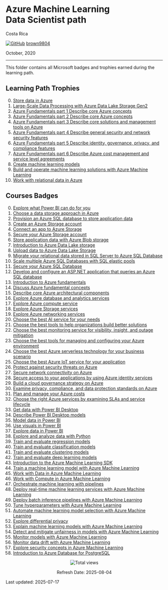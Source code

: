 # Azure Machine Learning <br> Data Scientist path

Costa Rica

[![GitHub](https://img.shields.io/badge/--181717?logo=github&logoColor=ffffff)](https://github.com/)
[brown9804](https://github.com/brown9804)

October, 2020

----------

This folder contains all Microsoft badges and trophies earned during the learning path.

## Learning Path Trophies
0. [Store data in Azure](https://github.com/brown9804/MSCloudEssentials_LPath/tree/main/0_Azure/_certifications/AzureAIMLDSpath/1_trophies/0-Store%20data%20in%20Azure.pdf)
1. [Large-Scale Data Processing with Azure Data Lake Storage Gen2](https://github.com/brown9804/MSCloudEssentials_LPath/tree/main/0_Azure/_certifications/AzureAIMLDSpath/1_trophies/1-Large-Scale%20Data%20Processing%20with%20Azure%20Data%20Lake%20Storage%20Gen2.pdf)
2. [Azure Fundamentals part 1 Describe core Azure concepts](https://github.com/brown9804/MSCloudEssentials_LPath/tree/main/0_Azure/_certifications/AzureAIMLDSpath/1_trophies/2-Azure%20Fundamentals%20part%201%20Describe%20core%20Azure%20concepts.pdf)
3. [Azure Fundamentals part 2 Describe core Azure concepts](https://github.com/brown9804/MSCloudEssentials_LPath/tree/main/0_Azure/_certifications/AzureAIMLDSpath/1_trophies/3-Azure%20Fundamentals%20part%202%20Describe%20core%20Azure%20services.pdf)
4. [Azure Fundamentals part 3 Describe core solutions and management tools on Azure](https://github.com/brown9804/MSCloudEssentials_LPath/tree/main/0_Azure/_certifications/AzureAIMLDSpath/1_trophies/4-Azure%20Fundamentals%20part%203%20Describe%20core%20solutions%20and%20management%20tools%20on%20Azure.pdf)
5. [Azure Fundamentals part 4 Describe general security and network security features](https://github.com/brown9804/MSCloudEssentials_LPath/tree/main/0_Azure/_certifications/AzureAIMLDSpath/1_trophies/5-Azure%20Fundamentals%20part%204%20Describe%20general%20security%20and%20network%20security%20features.pdf)
6. [Azure Fundamentals part 5 Describe identity, governance, privacy, and compliance features](https://github.com/brown9804/MSCloudEssentials_LPath/tree/main/0_Azure/_certifications/AzureAIMLDSpath/1_trophies/6-Azure%20Fundamentals%20part%205%20Describe%20identity%2C%20governance%2C%20privacy%2C%20and%20compliance%20features.pdf)
7. [Azure Fundamentals part 6 Describe Azure cost management and service level agreements](https://github.com/brown9804/MSCloudEssentials_LPath/tree/main/0_Azure/_certifications/AzureAIMLDSpath/1_trophies/7-Azure%20Fundamentals%20part%206%20Describe%20Azure%20cost%20management%20and%20service%20level%20agreements.pdf)
8. [Create machine learning models](https://github.com/brown9804/MSCloudEssentials_LPath/tree/main/0_Azure/_certifications/AzureAIMLDSpath/1_trophies/8-Create%20machine%20learning%20models.pdf)
9. [Build and operate machine learning solutions with Azure Machine Learning](https://github.com/brown9804/MSCloudEssentials_LPath/tree/main/0_Azure/_certifications/AzureAIMLDSpath/1_trophies/9-Build%20and%20operate%20machine%20learning%20solutions%20with%20Azure%20Machine%20Learning.pdf)
10. [Work with relational data in Azure](https://github.com/brown9804/MSCloudEssentials_LPath/tree/main/0_Azure/_certifications/AzureAIMLDSpath/1_trophies/10-Work%20with%20relational%20data%20in%20Azure.pdf)


## Courses Badges 
0. [Explore what Power BI can do for you](https://github.com/brown9804/MSCloudEssentials_LPath/blob/main/0_Azure/_certifications/AzureAIMLDSpath/0_badges/0-Explore%20what%20Power%20BI%20can%20do%20for%20you.pdf)
1. [Choose a data storage approach in Azure](https://github.com/brown9804/MSCloudEssentials_LPath/blob/main/0_Azure/_certifications/AzureAIMLDSpath/0_badges/1-Choose%20a%20data%20storage%20approach%20in%20Azure.pdf)
2. [Provision an Azure SQL database to store application data](https://github.com/brown9804/MSCloudEssentials_LPath/blob/main/0_Azure/_certifications/AzureAIMLDSpath/0_badges/2-Provision%20an%20Azure%20SQL%20database%20to%20store%20application%20data.pdf)
3. [Create an Azure Storage account](https://github.com/brown9804/MSCloudEssentials_LPath/blob/main/0_Azure/_certifications/AzureAIMLDSpath/0_badges/3-Create%20an%20Azure%20Storage%20account.pdf)
4. [Connect an app to Azure Storage](https://github.com/brown9804/MSCloudEssentials_LPath/blob/main/0_Azure/_certifications/AzureAIMLDSpath/0_badges/4-Connect%20an%20app%20to%20Azure%20Storage.pdf)
5. [Secure your Azure Storage account](https://github.com/brown9804/MSCloudEssentials_LPath/blob/main/0_Azure/_certifications/AzureAIMLDSpath/0_badges/5-Secure%20your%20Azure%20Storage%20account.pdf)
6. [Store application data with Azure Blob storage](https://github.com/brown9804/MSCloudEssentials_LPath/blob/main/0_Azure/_certifications/AzureAIMLDSpath/0_badges/6-Store%20application%20data%20with%20Azure%20Blob%20storage.pdf)
7. [Introduction to Azure Data Lake storage](https://github.com/brown9804/MSCloudEssentials_LPath/blob/main/0_Azure/_certifications/AzureAIMLDSpath/0_badges/7-Introduction%20to%20Azure%20Data%20Lake%20storage.pdf)
8. [Upload data to Azure Data Lake Storage](https://github.com/brown9804/MSCloudEssentials_LPath/blob/main/0_Azure/_certifications/AzureAIMLDSpath/0_badges/8-Upload%20data%20to%20Azure%20Data%20Lake%20Storage.pdf)
9. [Migrate your relational data stored in SQL Server to Azure SQL Database](https://github.com/brown9804/MSCloudEssentials_LPath/blob/main/0_Azure/_certifications/AzureAIMLDSpath/0_badges/9-Migrate%20your%20relational%20data%20stored%20in%20SQL%20Server%20to%20Azure%20SQL%20Database.pdf)
10. [Scale multiple Azure SQL Databases with SQL elastic pools](https://github.com/brown9804/MSCloudEssentials_LPath/blob/main/0_Azure/_certifications/AzureAIMLDSpath/0_badges/10-Scale%20multiple%20Azure%20SQL%20Databases%20with%20SQL%20elastic%20pools.pdf)
11. [Secure your Azure SQL Database](https://github.com/brown9804/MSCloudEssentials_LPath/blob/main/0_Azure/_certifications/AzureAIMLDSpath/0_badges/11-Secure%20your%20Azure%20SQL%20Database.pdf)
12. [Develop and configure an ASP.NET application that queries an Azure SQL database](https://github.com/brown9804/MSCloudEssentials_LPath/blob/main/0_Azure/_certifications/AzureAIMLDSpath/0_badges/12-Develop%20and%20configure%20an%20ASP.NET%20application%20that%20queries%20an%20Azure%20SQL%20database.pdf)
13. [Introduction to Azure fundamentals](https://github.com/brown9804/MSCloudEssentials_LPath/blob/main/0_Azure/_certifications/AzureAIMLDSpath/0_badges/13-Introduction%20to%20Azure%20fundamentals.pdf)
14. [Discuss Azure fundamental concepts](https://github.com/brown9804/MSCloudEssentials_LPath/blob/main/0_Azure/_certifications/AzureAIMLDSpath/0_badges/14-Discuss%20Azure%20fundamental%20concepts.pdf)
15. [Describe core Azure architectural components](https://github.com/brown9804/MSCloudEssentials_LPath/blob/main/0_Azure/_certifications/AzureAIMLDSpath/0_badges/15-Describe%20core%20Azure%20architectural%20components.pdf)
16. [Explore Azure database and analytics services](https://github.com/brown9804/MSCloudEssentials_LPath/blob/main/0_Azure/_certifications/AzureAIMLDSpath/0_badges/16-Explore%20Azure%20database%20and%20analytics%20services.pdf)
17. [Explore Azure compute service](https://github.com/brown9804/MSCloudEssentials_LPath/blob/main/0_Azure/_certifications/AzureAIMLDSpath/0_badges/17-Explore%20Azure%20compute%20services.pdf)
18. [Explore Azure Storage services](https://github.com/brown9804/MSCloudEssentials_LPath/blob/main/0_Azure/_certifications/AzureAIMLDSpath/0_badges/18-Explore%20Azure%20Storage%20services.pdf)
19. [Explore Azure networking services](https://github.com/brown9804/MSCloudEssentials_LPath/blob/main/0_Azure/_certifications/AzureAIMLDSpath/0_badges/19-Explore%20Azure%20networking%20services.pdf)
20. [Choose the best AI service for your needs](https://github.com/brown9804/MSCloudEssentials_LPath/blob/main/0_Azure/_certifications/AzureAIMLDSpath/0_badges/20-Choose%20the%20best%20AI%20service%20for%20your%20needs.pdf)
21. [Choose the best tools to help organizations build better solutions](https://github.com/brown9804/MSCloudEssentials_LPath/blob/main/0_Azure/_certifications/AzureAIMLDSpath/0_badges/21-Choose%20the%20best%20tools%20to%20help%20organizations%20build%20better%20solutions.pdf)
22. [Choose the best monitoring service for visibility, insight, and outage mitigation](https://github.com/brown9804/MSCloudEssentials_LPath/blob/main/0_Azure/_certifications/AzureAIMLDSpath/0_badges/22-Choose%20the%20best%20monitoring%20service%20for%20visibility%2C%20insight%2C%20and%20outage%20mitigation.pdf)
23. [Choose the best tools for managing and configuring your Azure environment](https://github.com/brown9804/MSCloudEssentials_LPath/blob/main/0_Azure/_certifications/AzureAIMLDSpath/0_badges/23-Choose%20the%20best%20tools%20for%20managing%20and%20configuring%20your%20Azure%20environment.pdf)
24. [Choose the best Azure serverless technology for your business scenario](https://github.com/brown9804/MSCloudEssentials_LPath/blob/main/0_Azure/_certifications/AzureAIMLDSpath/0_badges/24-Choose%20the%20best%20Azure%20serverless%20technology%20for%20your%20business%20scenario.pdf)
25. [Choose the best Azure IoT service for your application](https://github.com/brown9804/MSCloudEssentials_LPath/blob/main/0_Azure/_certifications/AzureAIMLDSpath/0_badges/25-Choose%20the%20best%20Azure%20IoT%20service%20for%20your%20application.pdf)
26. [Protect against security threats on Azure](https://github.com/brown9804/MSCloudEssentials_LPath/blob/main/0_Azure/_certifications/AzureAIMLDSpath/0_badges/26-Protect%20against%20security%20threats%20on%20Azure.pdf)
27. [Secure network connectivity on Azure](https://github.com/brown9804/MSCloudEssentials_LPath/blob/main/0_Azure/_certifications/AzureAIMLDSpath/0_badges/27-Secure%20network%20connectivity%20on%20Azure.pdf)
28. [Secure access to your applications by using Azure identity services](https://github.com/brown9804/MSCloudEssentials_LPath/blob/main/0_Azure/_certifications/AzureAIMLDSpath/0_badges/28-Secure%20access%20to%20your%20applications%20by%20using%20Azure%20identity%20services.pdf)
29. [Build a cloud governance strategy on Azure](https://github.com/brown9804/MSCloudEssentials_LPath/blob/main/0_Azure/_certifications/AzureAIMLDSpath/0_badges/29-Build%20a%20cloud%20governance%20strategy%20on%20Azure.pdf)
30. [Examine privacy, compliance, and data protection standards on Azure](https://github.com/brown9804/MSCloudEssentials_LPath/blob/main/0_Azure/_certifications/AzureAIMLDSpath/0_badges/30-Examine%20privacy%2C%20compliance%2C%20and%20data%20protection%20standards%20on%20Azure.pdf)
31. [Plan and manage your Azure costs](https://github.com/brown9804/MSCloudEssentials_LPath/blob/main/0_Azure/_certifications/AzureAIMLDSpath/0_badges/31-Plan%20and%20manage%20your%20Azure%20costs.pdf)
32. [Choose the right Azure services by examining SLAs and service lifecycle](https://github.com/brown9804/MSCloudEssentials_LPath/blob/main/0_Azure/_certifications/AzureAIMLDSpath/0_badges/32-Choose%20the%20right%20Azure%20services%20by%20examining%20SLAs%20and%20service%20lifecycle.pdf)
33. [Get data with Power BI Desktop](https://github.com/brown9804/MSCloudEssentials_LPath/blob/main/0_Azure/_certifications/AzureAIMLDSpath/0_badges/33-Get%20data%20with%20Power%20BI%20Desktop.pdf)
34. [Describe Power BI Desktop models](https://github.com/brown9804/MSCloudEssentials_LPath/blob/main/0_Azure/_certifications/AzureAIMLDSpath/0_badges/34-Describe%20Power%20BI%20Desktop%20models.pdf)
35. [Model data in Power BI](https://github.com/brown9804/MSCloudEssentials_LPath/blob/main/0_Azure/_certifications/AzureAIMLDSpath/0_badges/35-Model%20data%20in%20Power%20BI.pdf)
36. [Use visuals in Power BI](https://github.com/brown9804/MSCloudEssentials_LPath/blob/main/0_Azure/_certifications/AzureAIMLDSpath/0_badges/36-Use%20visuals%20in%20Power%20BI.pdf)
37. [Explore data in Power BI](https://github.com/brown9804/MSCloudEssentials_LPath/blob/main/0_Azure/_certifications/AzureAIMLDSpath/0_badges/37-Explore%20data%20in%20Power%20BI.pdf)
38. [Explore and analyze data with Python](https://github.com/brown9804/MSCloudEssentials_LPath/blob/main/0_Azure/_certifications/AzureAIMLDSpath/0_badges/38-Explore%20and%20analyze%20data%20with%20Python.pdf)
39. [Train and evaluate regression models](https://github.com/brown9804/MSCloudEssentials_LPath/blob/main/0_Azure/_certifications/AzureAIMLDSpath/0_badges/39-Train%20and%20evaluate%20regression%20models.pdf)
40. [Train and evaluate classification models](https://github.com/brown9804/MSCloudEssentials_LPath/blob/main/0_Azure/_certifications/AzureAIMLDSpath/0_badges/40-Train%20and%20evaluate%20classification%20models.pdf)
41. [Train and evaluate clustering models](https://github.com/brown9804/MSCloudEssentials_LPath/blob/main/0_Azure/_certifications/AzureAIMLDSpath/0_badges/41-Train%20and%20evaluate%20clustering%20models.pdf)
42. [Train and evaluate deep learning models](https://github.com/brown9804/MSCloudEssentials_LPath/blob/main/0_Azure/_certifications/AzureAIMLDSpath/0_badges/42-Train%20and%20evaluate%20deep%20learning%20models.pdf)
43. [Introduction to the Azure Machine Learning SDK](https://github.com/brown9804/MSCloudEssentials_LPath/blob/main/0_Azure/_certifications/AzureAIMLDSpath/0_badges/43-Introduction%20to%20the%20Azure%20Machine%20Learning%20SDK.pdf)
44. [Train a machine learning model with Azure Machine Learning](https://github.com/brown9804/MSCloudEssentials_LPath/blob/main/0_Azure/_certifications/AzureAIMLDSpath/0_badges/44-Train%20a%20machine%20learning%20model%20with%20Azure%20Machine%20Learning.pdf)
45. [Work with Data in Azure Machine Learning](https://github.com/brown9804/MSCloudEssentials_LPath/blob/main/0_Azure/_certifications/AzureAIMLDSpath/0_badges/45-Work%20with%20Data%20in%20Azure%20Machine%20Learning.pdf)
46. [Work with Compute in Azure Machine Learning](https://github.com/brown9804/MSCloudEssentials_LPath/blob/main/0_Azure/_certifications/AzureAIMLDSpath/0_badges/46-Work%20with%20Compute%20in%20Azure%20Machine%20Learning.pdf)
47. [Orchestrate machine learning with pipelines](https://github.com/brown9804/MSCloudEssentials_LPath/blob/main/0_Azure/_certifications/AzureAIMLDSpath/0_badges/47-Orchestrate%20machine%20learning%20with%20pipelines.pdf)
48. [Deploy real-time machine learning services with Azure Machine Learning](https://github.com/brown9804/MSCloudEssentials_LPath/blob/main/0_Azure/_certifications/AzureAIMLDSpath/0_badges/48-Deploy%20real-time%20machine%20learning%20services%20with%20Azure%20Machine%20Learning.pdf)
49. [Deploy batch inference pipelines with Azure Machine Learning](https://github.com/brown9804/MSCloudEssentials_LPath/blob/main/0_Azure/_certifications/AzureAIMLDSpath/0_badges/49-Deploy%20batch%20inference%20pipelines%20with%20Azure%20Machine%20Learning.pdf)
50. [Tune hyperparameters with Azure Machine Learning](https://github.com/brown9804/MSCloudEssentials_LPath/blob/main/0_Azure/_certifications/AzureAIMLDSpath/0_badges/50-Tune%20hyperparameters%20with%20Azure%20Machine%20Learning.pdf)
51. [Automate machine learning model selection with Azure Machine Learning](https://github.com/brown9804/MSCloudEssentials_LPath/blob/main/0_Azure/_certifications/AzureAIMLDSpath/0_badges/51-Automate%20machine%20learning%20model%20selection%20with%20Azure%20Machine%20Learning.pdf)
52. [Explore differential privacy](https://github.com/brown9804/MSCloudEssentials_LPath/blob/main/0_Azure/_certifications/AzureAIMLDSpath/0_badges/52-Explore%20differential%20privacy.pdf)
53. [Explain machine learning models with Azure Machine Learning](https://github.com/brown9804/MSCloudEssentials_LPath/blob/main/0_Azure/_certifications/AzureAIMLDSpath/0_badges/53-Explain%20machine%20learning%20models%20with%20Azure%20Machine%20Learning.pdf)
54. [Detect and mitigate unfairness in models with Azure Machine Learning](https://github.com/brown9804/MSCloudEssentials_LPath/blob/main/0_Azure/_certifications/AzureAIMLDSpath/0_badges/54-Detect%20and%20mitigate%20unfairness%20in%20models%20with%20Azure%20Machine%20Learning.pdf)
55. [Monitor models with Azure Machine Learning](https://github.com/brown9804/MSCloudEssentials_LPath/blob/main/0_Azure/_certifications/AzureAIMLDSpath/0_badges/55-Monitor%20models%20with%20Azure%20Machine%20Learning.pdf)
56. [Monitor data drift with Azure Machine Learning](https://github.com/brown9804/MSCloudEssentials_LPath/blob/main/0_Azure/_certifications/AzureAIMLDSpath/0_badges/56-Monitor%20data%20drift%20with%20Azure%20Machine%20Learning.pdf)
57. [Explore security concepts in Azure Machine Learning](https://github.com/brown9804/MSCloudEssentials_LPath/blob/main/0_Azure/_certifications/AzureAIMLDSpath/0_badges/57-Explore%20security%20concepts%20in%20Azure%20Machine%20Learning.pdf)
58. [Introduction to Azure Database for PostgreSQL](https://github.com/brown9804/MSCloudEssentials_LPath/blob/main/0_Azure/_certifications/AzureAIMLDSpath/0_badges/58-Introduction%20to%20Azure%20Database%20for%20PostgreSQL.pdf)

<!-- START BADGE -->
<div align="center">
  <img src="https://img.shields.io/badge/Total%20views-1559-limegreen" alt="Total views">
  <p>Refresh Date: 2025-08-04</p>
</div>
<!-- END BADGE -->

Last updated: 2025-07-17
